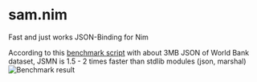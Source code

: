 # sam.nim
Fast and just works JSON-Binding for Nim

According to this [benchmark script](https://github.com/rgv151/benchmarking/blob/master/marshal_vs_manual.nim) with about 3MB JSON of World Bank dataset, JSMN is 1.5 - 2 times faster than stdlib modules (json, marshal)
![Benchmark result](http://storage5.static.itmages.com/i/16/0311/h_1457683380_1767990_6b13696388.png)
